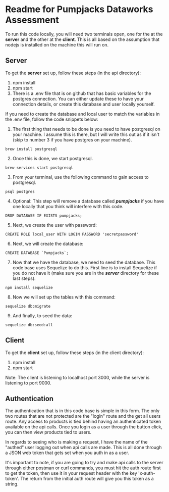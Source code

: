 # Readme for Pumpjacks Dataworks Assessment

To run this code locally, you will need two terminals open, one for the at the **server** and the other at the **client**.
This is all based on the assumption that nodejs is installed on the machine this will run on.

## Server

To get the **server** set up, follow these steps (in the api directory):
1. npm install
2. npm start
3. There is a .env file that is on github that has basic variables for the postgres connection. You can either update these to have your connection details, or create this database and user locally yourself.

If you need to create the database and local user to match the variables in the .env file, follow the code snippets below:

1. The first thing that needs to be done is you need to have postgresql on your machine. I assume this is there, but I will write this out as if it isn't (skip to number 3 if you have postgres on your machine).
```
brew install postgresql
```
2. Once this is done, we start postgresql.
```
brew services start postgresql
```
3. From your terminal, use the following command to gain access to postgresql.
```
psql postgres
```
4. Optional: This step will remove a database called ***pumpjacks*** if you have one locally that you think will interfere with this code.
```
DROP DATABASE IF EXISTS pumpjacks;
```
5. Next, we create the user with password:
```
CREATE ROLE local_user WITH LOGIN PASSWORD 'secretpassword'
```
6. Next, we will create the database:
```
CREATE DATABASE `Pumpjacks`;
```
7. Now that we have the database, we need to seed the database. This code base uses Sequelize to do this. First line is to install Sequelize if you do not have it (make sure you are in the ***server*** directory for these last steps).
```
npm install sequelize
```
8. Now we will set up the tables with this command:
```
sequelize db:migrate
```
9. And finally, to seed the data:
```
sequelize db:seed:all
```

## Client

To get the **client** set up, follow these steps (in the client directory):
1. npm install
2. npm start

Note: The client is listening to localhost port 3000, while the server is listening to port 9000.

## Authentication

The authentication that is in this code base is simple in this form. The only two routes that are not protected are the "login" route and the get all users route. Any access to products is tied behind having an authenticated token available on the api calls. Once you login as a user through the button click, you can then view products tied to users.

In regards to seeing who is making a request, I have the name of the "authed" user logging out when api calls are made. This is all done through a JSON web token that gets set when you auth in as a user.

It's important to note, if you are going to try and make api calls to the server through either postman or curl commands, you must hit the auth route first to get the token, then use it in your request header with the key 'x-auth-token'. The return from the initial auth route will give you this token as a string.
